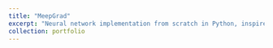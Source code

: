 ```yaml
---
title: "MeepGrad"
excerpt: "Neural network implementation from scratch in Python, inspired by Andrej Karpathy"
collection: portfolio
---
```

